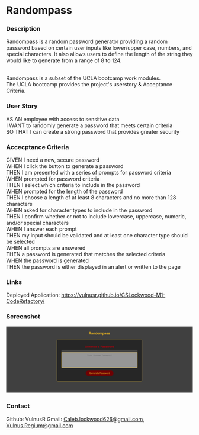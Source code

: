 # Randompass

### Description
Randompass is a random password generator providing a random password based on certain user inputs like lower/upper case, numbers, and special characters. It also allows users to define the length of the string they would like to generate from a range of 8 to 124.<br><br>

Randompass is a subset of the UCLA bootcamp work modules. <br>
The UCLA bootcamp provides the project's userstory & Acceptance Criteria.

### User Story

AS AN employee with access to sensitive data<br>
I WANT to randomly generate a password that meets certain criteria<br>
SO THAT I can create a strong password that provides greater security<br>

### Accecptance Criteria
GIVEN I need a new, secure password<br>
WHEN I click the button to generate a password<br>
THEN I am presented with a series of prompts for password criteria<br>
WHEN prompted for password criteria<br>
THEN I select which criteria to include in the password<br>
WHEN prompted for the length of the password<br>
THEN I choose a length of at least 8 characters and no more than 128 characters<br>
WHEN asked for character types to include in the password<br>
THEN I confirm whether or not to include lowercase, uppercase, numeric, and/or special characters<br>
WHEN I answer each prompt<br>
THEN my input should be validated and at least one character type should be selected<br>
WHEN all prompts are answered<br>
THEN a password is generated that matches the selected criteria<br>
WHEN the password is generated<br>
THEN the password is either displayed in an alert or written to the page<br>

### Links
Deployed Application: https://vulnusr.github.io/CSLockwood-M1-CodeRefactory/


### Screenshot

![Screen Shot of the Module 3 project at it appears in the live server](./assets/images/RandompassSS.png "Module 3--Randompass Project Screen")

### Contact

Github: VulnusR
Gmail: Caleb.lockwood626@gmail.com, Vulnus.Regium@gmail.com

